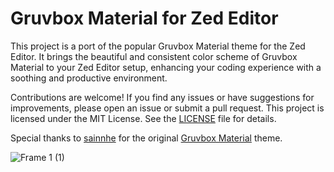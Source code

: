 # Gruvbox Material for Zed Editor
This project is a port of the popular Gruvbox Material theme for the Zed Editor. It brings the beautiful and consistent color scheme of Gruvbox Material to your Zed Editor setup, enhancing your coding experience with a soothing and productive environment.

Contributions are welcome! If you find any issues or have suggestions for improvements, please open an issue or submit a pull request. This project is licensed under the MIT License. See the [LICENSE](LICENSE) file for details.

Special thanks to [sainnhe](https://github.com/sainnhe) for the original [Gruvbox Material](https://github.com/sainnhe/gruvbox-material) theme.

![Frame 1 (1)](https://github.com/user-attachments/assets/9fbe69f3-1ce3-452c-b915-e386b0766f26)
